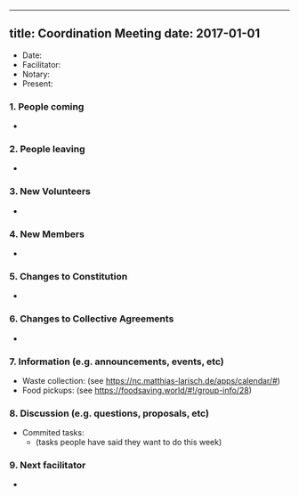 
---
title: Coordination Meeting
date: 2017-01-01
---

<!-- Hello facilitator/notary! Thank you for your services. Here is some advice for facilitating coordination meetings:
  - Notify people 10 minutes before the meeting starts. (Watching the clock is not super fun, people will be grateful if you do it for them.)
  - Start at 10:00 sharp, or earlier if everyone is there. (Waiting is time-wasting, be a time-saver!)
  - Go through the ordered points in order, even if nothing has changed. (They are arranged to try and get the most relevant information to most people.)
  - Feel welcome to moderate conversation if off-topic or too detailed. (Are listeners interested? Are speakers satisfied? Can you identify a sub-group?)
  - Try to finish the meeting before 11:00. (There is always more to talk about and it's important for people to know that CoMes don't take forever.)
  - Leave the room once the meeting has ended. (This sends a clear signal to everyone else that they can also leave and get on with their day.)
  - Have fun!
-->

- Date:
- Facilitator:
- Notary: 
- Present: 

### 1. People coming
- 

### 2. People leaving
- 

### 3. New Volunteers
- 

### 4. New Members
-

### 5. Changes to Constitution
-

### 6. Changes to Collective Agreements
-

### 7. Information (e.g. announcements, events, etc)
- Waste collection: (see https://nc.matthias-larisch.de/apps/calendar/#)
- Food pickups: (see https://foodsaving.world/#!/group-info/28)

### 8. Discussion (e.g. questions, proposals, etc)
- Commited tasks:
  - (tasks people have said they want to do this week)

### 9. Next facilitator
- 